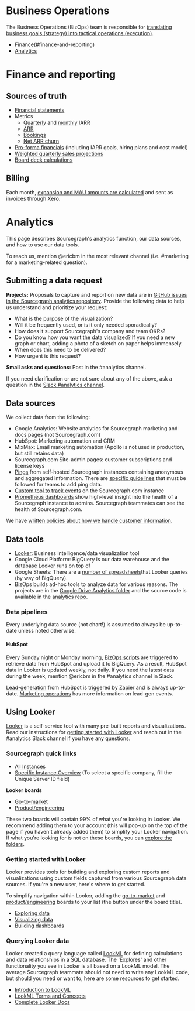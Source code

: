# Business Operations

The Business Operations (BizOps) team is responsible for [translating business goals (strategy) into tactical operations (execution)](https://medium.com/business-startup-development-and-more/why-your-startup-also-needs-a-bizops-team-5d2e7d436a0).

- Finance(#finance-and-reporting)
- [Analytics](#analytics)

# Finance and reporting

## Sources of truth
- [Financial statements](https://www.dropbox.com/home/Finance/Financial%20reports)
- Metrics
	- [Quarterly](https://docs.google.com/spreadsheets/d/1Ao3Nqw6gH3yAuZtICV3xo35kKKnI9oKXnvPuTQ0Fh9c/edit#gid=774643452&range=A36) and [monthly](https://docs.google.com/spreadsheets/d/1Ao3Nqw6gH3yAuZtICV3xo35kKKnI9oKXnvPuTQ0Fh9c/edit#gid=774643452&range=A120) IARR
	- [ARR](https://docs.google.com/spreadsheets/d/1Ao3Nqw6gH3yAuZtICV3xo35kKKnI9oKXnvPuTQ0Fh9c/edit#gid=508166254)
	- [Bookings](https://docs.google.com/spreadsheets/d/1Ao3Nqw6gH3yAuZtICV3xo35kKKnI9oKXnvPuTQ0Fh9c/edit#gid=0)
	- [Net ARR churn](https://docs.google.com/spreadsheets/d/1Ao3Nqw6gH3yAuZtICV3xo35kKKnI9oKXnvPuTQ0Fh9c/edit#gid=774643452&range=A39)
- [Pro-forma financials](https://docs.google.com/spreadsheets/d/1EkZ7O69-2jbgtacoFDrY8L6rP73Hlqp_syyVCnmGAFA/edit#gid=498016854) (including IARR goals, hiring plans and cost model)
- [Weighted quarterly sales projections](https://sourcegraph.looker.com/looks/614)
- [Board deck calculations](https://docs.google.com/spreadsheets/d/1iI1J40Pw5o9hDqhx658BQ9QeoFlm-OU8NfbeRY16l8Q/edit#gid=0)

## Billing

Each month, [expansion and MAU amounts are calculated](https://docs.google.com/spreadsheets/d/1tRcz3bNOho1TyWvrYSv37RIYcQs7I0i05-5eKwLq8TI/edit#gid=0) and sent as invoices through Xero. 

# Analytics

This page describes Sourcegraph's analytics function, our data sources, and how to use our data tools.

To reach us, mention @ericbm in the most relevant channel (i.e. #marketing for a marketing-related question).

## Submitting a data request

**Projects:** Proposals to capture and report on new data are in [GitHub issues in the Sourcegraph analytics repository](https://github.com/sourcegraph/analytics/issues). Provide the following data to help us understand and prioritize your request:

- What is the purpose of the visualization?
- Will it be frequently used, or is it only needed sporadically?
- How does it support Sourcegraph's company and team OKRs?
- Do you know how you want the data visualized? If you need a new graph or chart, adding a photo of a sketch on paper helps immensely.
- When does this need to be delivered?
- How urgent is this request?

**Small asks and questions:** Post in the #analytics channel. 

If you need clarification or are not sure about any of the above, ask a question in the [Slack #analytics channel](https://sourcegraph.slack.com/archives/CN4FC7XT4).

## Data sources

We collect data from the following:

* Google Analytics: Website analytics for Sourcegraph marketing and docs pages (not Sourcegraph.com)
* HubSpot: Marketing automation and CRM
* MixMax: Email marketing automation (Apollo is not used in production, but still retains data)
* Sourcegraph.com Site-admin pages: customer subscriptions and license keys
* [Pings](https://docs.sourcegraph.com/admin/pings) from self-hosted Sourcegraph instances containing anonymous and aggregated information. There are [specific guidelines](../engineering/adding_ping_data.md) that must be followed for teams to add ping data. 
* [Custom tool to track events](https://github.com/sourcegraph/sourcegraph/issues/5486) on the Sourcegraph.com instance
* [Prometheus dashboards](https://sourcegraph.com/-/debug/grafana/?orgId=1) show high-level insight into the health of a Sourcegraph instance to admins. Sourcegraph teammates can see the health of Sourcegraph.com. 

We have [written policies about how we handle customer information](customer_data_policy.md). 

## Data tools

* [Looker](#using-looker): Business intelligence/data visualization tool
* Google Cloud Platform: BigQuery is our data warehouse and the database Looker runs on top of
* Google Sheets: There are a [number of spreadsheets](https://drive.google.com/drive/folders/1vOyhFO90FjHe-bwnHOZeljHLuhXL2BAv)that Looker queries (by way of BigQuery).
* BizOps builds ad-hoc tools to analyze data for various reasons. The projects are in the [Google Drive Analytics folder](https://drive.google.com/drive/folders/13b2PJqiQzjLMrM2ZAjlsax0fT_DQlxFm) and the source code is available in the [analytics repo](https://github.com/sourcegraph/analytics).

### Data pipelines

Every underlying data source (not chart!) is assumed to always be up-to-date unless noted otherwise.

#### HubSpot

Every Sunday night or Monday morning, [BizOps scripts](https://github.com/sourcegraph/analytics/tree/master/HubSpot%20ETL) are triggered to retrieve data from HubSpot and upload it to BigQuery. As a result, HubSpot data in Looker is updated weekly, not daily.  If you need the latest data during the week, mention @ericbm in the #analytics channel in Slack.

[Lead-generation](https://docs.google.com/spreadsheets/d/16S3xlcY7DmpcfKZYD-3VHUsaPLiYHyisu8cD_gZpv0Q/edit#gid=0) from HubSpot is triggered by Zapier and is always up-to-date. [Marketing operations](../marketing/marketing_operations.md#maintaining-data-pipelines) has more information on lead-gen events. 

## Using Looker

[Looker](https://sourcegraph.looker.com/) is a self-service tool with many pre-built reports and visualizations. Read our instructions for [getting started with Looker](#using-looker) and reach out in the #analytics Slack channel if you have any questions.

### Sourcegraph quick links

- [All Instances](https://sourcegraph.looker.com/looks/436)<br/>
- [Specific Instance Overview](https://sourcegraph.looker.com/dashboards/94?Unique%20Server%20ID=&Site%20ID=&filter_config=%7B%22Unique%20Server%20ID%22:%5B%7B%22type%22:%22%3D%22,%22values%22:%5B%7B%22constant%22:%22%22%7D,%7B%7D%5D,%22id%22:4%7D%5D,%22Site%20ID%22:%5B%7B%22type%22:%22%3D%22,%22values%22:%5B%7B%22constant%22:%22%22%7D,%7B%7D%5D,%22id%22:5%7D%5D%7D) (To select a specific company, fill the Unique Server ID field)<br/>

**Looker boards**

- [Go-to-market](https://sourcegraph.looker.com/browse/boards/2)<br/>
- [Product/engineering](https://sourcegraph.looker.com/browse/boards/5)<br/>

These two boards will contain 99% of what you're looking in Looker. We recommend adding them to your account (this will pop-up on the top of the page if you haven't already added them) to simplify your Looker navigation. If what you're looking for is not on these boards, you can [explore the folders](https://sourcegraph.looker.com/folders/home). 

### Getting started with Looker

Looker provides tools for building and exploring custom reports and visualizations using custom fields captured from various Sourcegraph data sources. If you're a new user, here's where to get started.

To simplify navigation within Looker, adding the [go-to-market](https://sourcegraph.looker.com/browse/boards/2) and [product/engineering](https://sourcegraph.looker.com/browse/boards/5) boards to your list (the button under the board title). 

- [Exploring data](http://www.looker.com/docs/exploring-data/exploring-data)
- [Visualizing data](http://www.looker.com/docs/exploring-data/visualizing-query-results)
- [Building dashboards](http://www.looker.com/docs/exploring-data/building-dashboards)

### Querying Looker data

Looker created a query language called [LookML](https://docs.looker.com/data-modeling/learning-lookml/what-is-lookml) for defining calculations and data relationships in a SQL database. The 'Explores' and other functionality you see in Looker is all based on a LookML model.  The average Sourcegraph teammate should not need to write any LookML code, but should you need or want to, here are some resources to get started.

- [Introduction to LookML](http://www.looker.com/docs/data-modeling/learning-lookml/what-is-lookml)
- [LookML Terms and Concepts](http://www.looker.com/docs/data-modeling/learning-lookml/lookml-terms-and-concepts)
- [Complete Looker Docs](http://www.looker.com/docs/reference)
